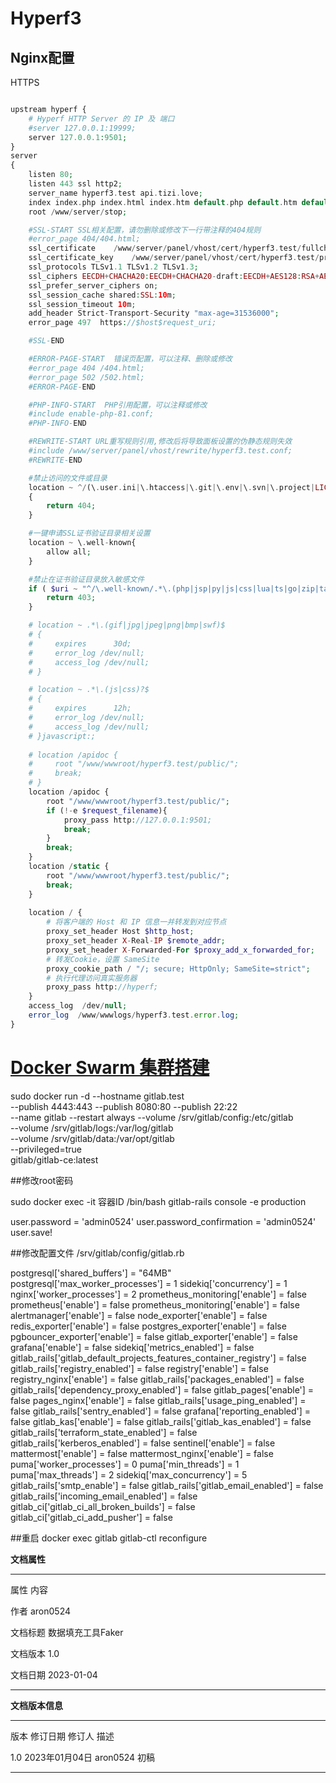 # Hyperf3
## Nginx配置

HTTPS

```php

upstream hyperf {
    # Hyperf HTTP Server 的 IP 及 端口
    #server 127.0.0.1:19999;
    server 127.0.0.1:9501;
}
server
{
    listen 80;
	listen 443 ssl http2;
    server_name hyperf3.test api.tizi.love;
    index index.php index.html index.htm default.php default.htm default.html;
    root /www/server/stop;

    #SSL-START SSL相关配置，请勿删除或修改下一行带注释的404规则
    #error_page 404/404.html;
    ssl_certificate    /www/server/panel/vhost/cert/hyperf3.test/fullchain.pem;
    ssl_certificate_key    /www/server/panel/vhost/cert/hyperf3.test/privkey.pem;
    ssl_protocols TLSv1.1 TLSv1.2 TLSv1.3;
    ssl_ciphers EECDH+CHACHA20:EECDH+CHACHA20-draft:EECDH+AES128:RSA+AES128:EECDH+AES256:RSA+AES256:EECDH+3DES:RSA+3DES:!MD5;
    ssl_prefer_server_ciphers on;
    ssl_session_cache shared:SSL:10m;
    ssl_session_timeout 10m;
    add_header Strict-Transport-Security "max-age=31536000";
    error_page 497  https://$host$request_uri;

    #SSL-END

    #ERROR-PAGE-START  错误页配置，可以注释、删除或修改
    #error_page 404 /404.html;
    #error_page 502 /502.html;
    #ERROR-PAGE-END

    #PHP-INFO-START  PHP引用配置，可以注释或修改
    #include enable-php-81.conf;
    #PHP-INFO-END

    #REWRITE-START URL重写规则引用,修改后将导致面板设置的伪静态规则失效
    #include /www/server/panel/vhost/rewrite/hyperf3.test.conf;
    #REWRITE-END

    #禁止访问的文件或目录
    location ~ ^/(\.user.ini|\.htaccess|\.git|\.env|\.svn|\.project|LICENSE|README.md)
    {
        return 404;
    }

    #一键申请SSL证书验证目录相关设置
    location ~ \.well-known{
        allow all;
    }

    #禁止在证书验证目录放入敏感文件
    if ( $uri ~ "^/\.well-known/.*\.(php|jsp|py|js|css|lua|ts|go|zip|tar\.gz|rar|7z|sql|bak)$" ) {
        return 403;
    }

    # location ~ .*\.(gif|jpg|jpeg|png|bmp|swf)$
    # {
    #     expires      30d;
    #     error_log /dev/null;
    #     access_log /dev/null;
    # }

    # location ~ .*\.(js|css)?$
    # {
    #     expires      12h;
    #     error_log /dev/null;
    #     access_log /dev/null;
    # }javascript:;
    
    # location /apidoc {
    #     root "/www/wwwroot/hyperf3.test/public/";
    #     break;
    # }
    location /apidoc {
        root "/www/wwwroot/hyperf3.test/public/";
        if (!-e $request_filename){
            proxy_pass http://127.0.0.1:9501;  
            break;
        }
        break;
    }
    location /static {
        root "/www/wwwroot/hyperf3.test/public/";
        break;
    }
    
    location / {
        # 将客户端的 Host 和 IP 信息一并转发到对应节点  
        proxy_set_header Host $http_host;
        proxy_set_header X-Real-IP $remote_addr;
        proxy_set_header X-Forwarded-For $proxy_add_x_forwarded_for;
        # 转发Cookie，设置 SameSite
        proxy_cookie_path / "/; secure; HttpOnly; SameSite=strict";
        # 执行代理访问真实服务器
        proxy_pass http://hyperf;
    }
    access_log  /dev/null;
    error_log  /www/wwwlogs/hyperf3.test.error.log;
}
```



# [Docker Swarm 集群搭建](https://www.hyperf.wiki/3.0/#/zh-cn/tutorial/docker-swarm?id=docker-swarm-集群搭建)



sudo docker run -d --hostname gitlab.test \
--publish 4443:443 --publish 8080:80 --publish 22:22 \
--name gitlab --restart always --volume /srv/gitlab/config:/etc/gitlab \
--volume /srv/gitlab/logs:/var/log/gitlab \
--volume /srv/gitlab/data:/var/opt/gitlab \
--privileged=true \
gitlab/gitlab-ce:latest



##修改root密码

sudo docker exec -it 容器ID /bin/bash 
gitlab-rails console -e production


user.password = 'admin0524'
user.password_confirmation = 'admin0524'
user.save!

##修改配置文件
/srv/gitlab/config/gitlab.rb


postgresql['shared_buffers'] = "64MB"
postgresql['max_worker_processes'] = 1
sidekiq['concurrency'] = 1
nginx['worker_processes'] = 2
prometheus_monitoring['enable'] = false
prometheus['enable'] = false
prometheus_monitoring['enable'] = false
alertmanager['enable'] = false
node_exporter['enable'] = false
redis_exporter['enable'] = false
postgres_exporter['enable'] = false
pgbouncer_exporter['enable'] = false
gitlab_exporter['enable'] = false
grafana['enable'] = false
sidekiq['metrics_enabled'] = false
gitlab_rails['gitlab_default_projects_features_container_registry'] = false
gitlab_rails['registry_enabled'] = false
registry['enable'] = false
registry_nginx['enable'] = false
gitlab_rails['packages_enabled'] = false
gitlab_rails['dependency_proxy_enabled'] = false
gitlab_pages['enable'] = false
pages_nginx['enable'] = false
gitlab_rails['usage_ping_enabled'] = false
gitlab_rails['sentry_enabled'] = false
grafana['reporting_enabled'] = false
gitlab_kas['enable'] = false
gitlab_rails['gitlab_kas_enabled'] = false
gitlab_rails['terraform_state_enabled'] = false
gitlab_rails['kerberos_enabled'] = false
sentinel['enable'] = false
mattermost['enable'] = false
mattermost_nginx['enable'] = false
puma['worker_processes'] = 0
puma['min_threads'] = 1
puma['max_threads'] = 2
sidekiq['max_concurrency'] = 5
gitlab_rails['smtp_enable'] = false
gitlab_rails['gitlab_email_enabled'] = false
gitlab_rails['incoming_email_enabled'] = false
gitlab_ci['gitlab_ci_all_broken_builds'] = false
gitlab_ci['gitlab_ci_add_pusher'] = false



##重启
docker exec gitlab gitlab-ctl reconfigure








**文档属性**

-------------------------------------------------------
  属性            	内容

  作者            	aron0524

  文档标题        数据填充工具Faker

  文档版本        1.0

  文档日期        2023-01-04
                  
------------------------------- ---------------------------------------

**文档版本信息**

----------- --------------------------------- --------------- -----------
  版本        修订日期                          修订人          描述

  1.0         2023年01月04日                   aron0524            初稿

----------- --------------------------------- --------------- -----------